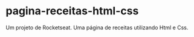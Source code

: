 # pagina-receitas-html-css
Um projeto de Rocketseat. Uma página de receitas utilizando Html e Css. 
